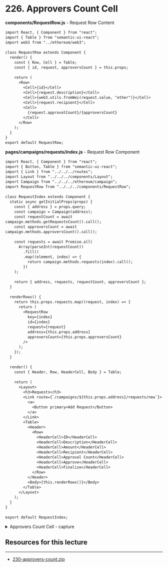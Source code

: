 # 226. Approvers Count Cell

**components/RequestRow.js** - Request Row Content
```
import React, { Component } from "react";
import { Table } from "semantic-ui-react";
import web3 from "../ethereum/web3";

class RequestRow extends Component {
  render() {
    const { Row, Cell } = Table;
    const { id, request, approversCount } = this.props;

    return (
      <Row>
        <Cell>{id}</Cell>
        <Cell>{request.description}</Cell>
        <Cell>{web3.utils.fromWei(request.value, "ether")}</Cell>
        <Cell>{request.recipient}</Cell>
        <Cell>
          {request.approvalCount}/{approversCount}
        </Cell>
      </Row>
    );
  }
}
export default RequestRow;
```

**pages/campaigns/requests/index.js** - Request Row Component
```
import React, { Component } from "react";
import { Button, Table } from "semantic-ui-react";
import { Link } from "../../../routes";
import Layout from "../../../components/Layout";
import Campaign from "../../../ethereum/campaign";
import RequestRow from "../../../components/RequestRow";

class RequestIndex extends Component {
  static async getInitialProps(props) {
    const { address } = props.query;
    const campaign = Campaign(address);
    const requestCount = await campaign.methods.getRequestsCount().call();
    const approversCount = await campaign.methods.approversCount().call();

    const requests = await Promise.all(
      Array(parseInt(requestCount))
        .fill()
        .map((element, index) => {
          return campaign.methods.requests(index).call();
        })
    );

    return { address, requests, requestCount, approversCount };
  }

  renderRows() {
    return this.props.requests.map((request, index) => {
      return (
        <RequestRow
          key={index}
          id={index}
          request={request}
          address={this.props.address}
          approversCount={this.props.approversCount}
        />
      );
    });
  }

  render() {
    const { Header, Row, HeaderCell, Body } = Table;

    return (
      <Layout>
        <h3>Requests</h3>
        <Link route={`/campaigns/${this.props.address}/requests/new`}>
          <a>
            <Button primary>Add Request</Button>
          </a>
        </Link>
        <Table>
          <Header>
            <Row>
              <HeaderCell>ID</HeaderCell>
              <HeaderCell>Description</HeaderCell>
              <HeaderCell>Amount</HeaderCell>
              <HeaderCell>Recipient</HeaderCell>
              <HeaderCell>Approval Count</HeaderCell>
              <HeaderCell>Approve</HeaderCell>
              <HeaderCell>Finalize</HeaderCell>
            </Row>
          </Header>
          <Body>{this.renderRows()}</Body>
        </Table>
      </Layout>
    );
  }
}

export default RequestIndex;
```

<details>
  <summary>Approvers Count Cell - capture</summary>

![226.1_Approvers-Count-Cell.png](../imgs/226.1_Approvers-Count-Cell.png)
---
</details>

##  Resources for this lecture

---

-   [230-approvers-count.zip](https://beatlesm.s3.us-west-1.amazonaws.com/ethereum-and-solidity-complete-developer-guide/230-approvers-count.zip)